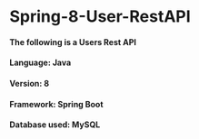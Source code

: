 # Spring-8-User-RestAPI

#### The following is a Users Rest API 
#### Language: Java
#### Version: 8
#### Framework: Spring Boot
#### Database used: MySQL
